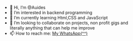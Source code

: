 - 👋 Hi, I’m @Auides
- 👀 I’m interested in backend programming
- 🌱 I’m currently learning Html,CSS and JavaScript 
- 💞️ I’m looking to collaborate on projects, non profit gigs and <br />literally anything that can help me improve
- 📫 How to reach me: <a href="https://wa.me/message/ADMVUEAQWUYYE1"> My WhatsApp(⁠^⁠^⁠)</a>

<!---
Auides/Auides is a ✨ special ✨ repository because its `README.md` (this file) appears on your GitHub profile.
You can click the Preview link to take a look at your changes.
--->
